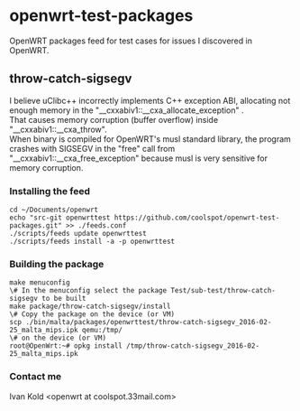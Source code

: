 # openwrt-test-packages
OpenWRT packages feed for test cases for issues I discovered in OpenWRT.

## throw-catch-sigsegv
I believe uClibc++ incorrectly implements C++ exception ABI, allocating not enough memory in the "__cxxabiv1::__cxa_allocate_exception" .  
That causes memory corruption (buffer overflow) inside "__cxxabiv1::__cxa_throw".  
When binary is compiled for OpenWRT's musl standard library, the program crashes with SIGSEGV in the "free" call from "__cxxabiv1::__cxa_free_exception" because musl is very sensitive for memory corruption.

### Installing the feed
```
cd ~/Documents/openwrt
echo "src-git openwrttest https://github.com/coolspot/openwrt-test-packages.git" >> ./feeds.conf
./scripts/feeds update openwrttest
./scripts/feeds install -a -p openwrttest
```

### Building the package
```
make menuconfig
\# In the menuconfig select the package Test/sub-test/throw-catch-sigsegv to be built
make package/throw-catch-sigsegv/install
\# Copy the package on the device (or VM)
scp ./bin/malta/packages/openwrttest/throw-catch-sigsegv_2016-02-25_malta_mips.ipk qemu:/tmp/
\# on the device (or VM)
root@OpenWrt:~# opkg install /tmp/throw-catch-sigsegv_2016-02-25_malta_mips.ipk
```

### Contact me
Ivan Kold \<openwrt at coolspot.33mail.com\>
